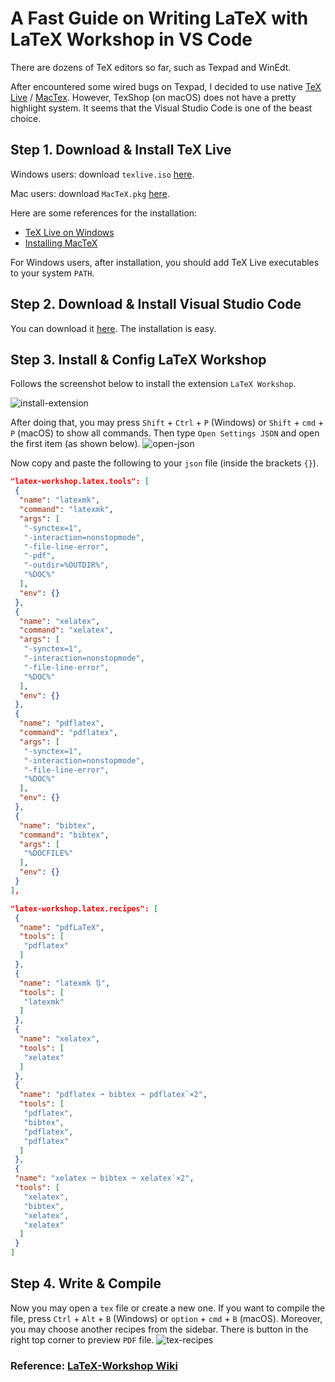 # A Fast Guide on Writing LaTeX with LaTeX Workshop in VS Code


There are dozens of TeX editors so far, such as Texpad and WinEdt.

<!--more-->

After encountered some wired bugs on Texpad, I decided to use native [TeX Live](https://www.tug.org/texlive/) / [MacTex](https://www.tug.org/mactex/).
However, TexShop (on macOS) does not have a pretty highlight system.
It seems that the Visual Studio Code is one of the beast choice.

## Step 1. Download & Install TeX Live

Windows users: download `texlive.iso` [here](https://download.nus.edu.sg/mirror/ctan/systems/texlive/Images/).

Mac users: download `MacTeX.pkg` [here](https://mirror.ctan.org/systems/mac/mactex/MacTeX.pkg).

Here are some references for the installation:

- [TeX Live on Windows](https://www.tug.org/texlive/windows.html)
- [Installing MacTeX](https://www.tug.org/mactex/mactex-download.html)

For Windows users, after installation, you should add TeX Live executables to your system `PATH`.

## Step 2. Download & Install Visual Studio Code

You can download it [here](https://code.visualstudio.com/).
The installation is easy.

## Step 3. Install & Config LaTeX Workshop

Follows the screenshot below to install the extension `LaTeX Workshop`.

![install-extension](https://mathjiajia.github.io/img/install-extension.jpg "install-extension")

After doing that, you may press `Shift` + `Ctrl` + `P` (Windows) or `Shift` + `cmd` + `P` (macOS) to show all commands.
Then type `Open Settings JSON` and open the first item (as shown below).
![open-json](https://mathjiajia.github.io/img/open-json.jpg "open-json")

Now copy and paste the following to your `json` file (inside the brackets `{}`).

```json
"latex-workshop.latex.tools": [
 {
  "name": "latexmk",
  "command": "latexmk",
  "args": [
   "-synctex=1",
   "-interaction=nonstopmode",
   "-file-line-error",
   "-pdf",
   "-outdir=%OUTDIR%",
   "%DOC%"
  ],
  "env": {}
 },
 {
  "name": "xelatex",
  "command": "xelatex",
  "args": [
   "-synctex=1",
   "-interaction=nonstopmode",
   "-file-line-error",
   "%DOC%"
  ],
  "env": {}
 },
 {
  "name": "pdflatex",
  "command": "pdflatex",
  "args": [
   "-synctex=1",
   "-interaction=nonstopmode",
   "-file-line-error",
   "%DOC%"
  ],
  "env": {}
 },
 {
  "name": "bibtex",
  "command": "bibtex",
  "args": [
   "%DOCFILE%"
  ],
  "env": {}
 }
],
```

```json
"latex-workshop.latex.recipes": [
 {
  "name": "pdfLaTeX",
  "tools": [
   "pdflatex"
  ]
 },
 {
  "name": "latexmk 🔃",
  "tools": [
   "latexmk"
  ]
 },
 {
  "name": "xelatex",
  "tools": [
   "xelatex"
  ]
 },
 {
  "name": "pdflatex ➞ bibtex ➞ pdflatex`×2",
  "tools": [
   "pdflatex",
   "bibtex",
   "pdflatex",
   "pdflatex"
  ]
 },
 {
 "name": "xelatex ➞ bibtex ➞ xelatex`×2",
 "tools": [
   "xelatex",
   "bibtex",
   "xelatex",
   "xelatex"
  ]
 }
]
```

## Step 4. Write & Compile

Now you may open a `tex` file or create a new one.
If you want to compile the file, press `Ctrl` + `Alt` + `B` (Windows) or `option` + `cmd` + `B` (macOS).
Moreover, you may choose another recipes from the sidebar.
There is button in the right top corner to preview `PDF` file.
![tex-recipes](https://mathjiajia.github.io/img/tex-recipes.jpg "tex-recipes")

### Reference: [LaTeX-Workshop Wiki](https://github.com/James-Yu/LaTeX-Workshop/wiki)

